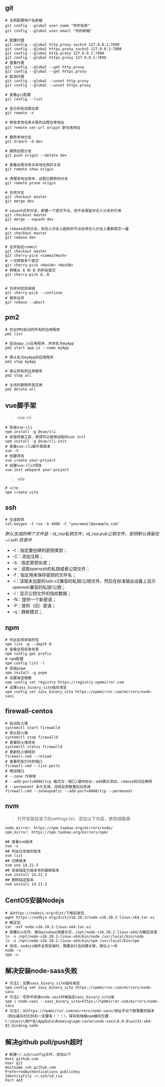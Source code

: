 ## git
```shell
# 全局配置用户名邮箱
git config --global user.name "你的名称"
git config --global user.email "你的邮箱"

# 配置代理
git config --global http.proxy socks5 127.0.0.1:7890
git config --global https.proxy socks5 127.0.0.1:7890
git config --global http.proxy 127.0.0.1:7890
git config --global https.proxy 127.0.0.1:7890
# 查看代理
git config --global --get http.proxy
git config --global --get https.proxy
# 取消代理
git config --global --unset http.proxy
git config --global --unset https.proxy

# 查看git配置
git config --list

# 显示所有远程仓库
git remote -v

# 修改本地仓库关联的远程仓库地址
git remote set-url origin 新仓库地址

# 删除本地分支
git branch -d dev

# 删除远程分支
git push origin --delete dev

# 查看远程仓库与本地仓库的关系
git remote show origin

# 清理本地仓库中，远程已删除的分支
git remote prune origin

# 合并分支
git checkout master
git merge dev

# squash合并分支，新建一个提交节点，但不会保留对合入分支的引用
git checkout master
git merge --squash dev

# rebase合并分支，将合入分支上超前的节点在待合入分支上重新提交一遍
git checkout master
git rebase dev

# 合并指定commit
git checkout master
git cherry-pick <commitHash>
# 一次转移多个提交
git cherry-pick <HashA> <HashB>
# 转移从 A 到 B 的所有提交
git cherry-pick A..B


# 合并冲突后继续
git cherry-pick --continue
# 放弃合并
git rebase --abort
```

## pm2
```shell
# 列出PM2启动的所有的应用程序
pm2 list

# 启动app.js应用程序，并命名为myApp
pm2 start app.js --name myApp

# 停止名为myApp的应用程序
pm2 stop myApp

# 停止所有的应用程序
pm2 stop all

# 关闭并删除所有应用
pm2 delete all
```

## vue脚手架
> vue-cli
```shell
# 安装vue-cli
npm install -g @vue/cli
# 安装桥接工具，使得可以使用旧版的vue init
npm install -g @vue/cli-init
# 查看vue-cli脚手架版本
vue -V
# 创建项目
vue create your-project
# 创建vue-cli2项目
vue init webpack your-project
```
> vite
```shell
# vite
npm create vite
```

## ssh
```shell
# 生成密钥
ssh-keygen -t rsa -b 4096 -C "youremail@example.com"
```
*默认生成的两个文件是：id_rsa私钥文件，id_rsa.pub公钥文件，密钥默认保留在 ~/.ssh 目录中*
+ -t：指定要创建的密钥类型；
+ -C：添加注释；
+ -b：指定密钥长度；
+ -e：读取openssh的私钥或者公钥文件；
+ -f：指定用来保存密钥的文件名；
+ -i：读取未加密的ssh-v2兼容的私钥/公钥文件，然后在标准输出设备上显示openssh兼容的私钥/公钥；
+ -l：显示公钥文件的指纹数据；
+ -N：提供一个新密语；
+ -P：提供（旧）密语；
+ -q：静默模式；

## npm
```shell
# 列出全局安装的包
npm list -g --depth 0
# 查看全局安装目录
npm config get prefix
# npm配置
npm config list -l
# 安装pnpm
npm install -g pnpm
# 设置淘宝镜像
npm config set registry https://registry.npmmirror.com
# 设置sass_binary_site指向淘宝
npm config set sass_binary_site https://npmmirror.com/mirrors/node-sass
```

## firewall-centos
```shell
# 启动防火墙
systemctl start firewalld
# 停止防火墙 
systemctl stop firewalld
# 查看防火墙状态
systemctl status firewalld
# 更新防火墙规则
firewall-cmd --reload
# 查看所有打开的端口
firewall-cmd --list-ports
# 增加端口
# --zone 作用域
# --add-port=8080/tcp 格式为：端口/通讯协议；add表示添加，remove则对应移除
# --permanent 永久生效，没有此参数重启后失效
firewall-cmd --zone=public --add-port=8080/tcp --permanent
```

## nvm
> 打开安装目录下的settings.txt，添加以下内容，修改镜像源
```text
node_mirror: https://npm.taobao.org/mirrors/node/
npm_mirror: https://npm.taobao.org/mirrors/npm/
```
```shell
## 查看nvm版本
nvm -v
## 列出已安装的版本
nvm list
## 切换版本
nvm use 14.21.3
## 安装指定大版本号的最新版本
nvm install 14.21.3
## 删除指定版本
nvm unstall 14.21.3
```

## CentOS安装Nodejs
```shell
# 从https://nodejs.org/dist/下载安装包
wget https://nodejs.org/dist/v16.20.2/node-v16.20.2-linux-x64.tar.xz
# 解压包
tar -xvf node-v16.20.2-linux-x64.tar.xz
# 部署bin文件，类似windows快捷方式，/opt/node-v16.20.2-linux-x64/为解压目录
ln -s /opt/node-v16.20.2-linux-x64/bin/node /usr/local/bin/node
ln -s /opt/node-v16.20.2-linux-x64/bin/npm /usr/local/bin/npm
# 测试，nodejs插件全局安装时，需要自行去创建关联，类似上一步
node -v
npm -v
```

## 解决安装node-sass失败
```shell
# 方法1：设置sass_binary_site指向淘宝
npm config set sass_binary_site https://npmmirror.com/mirrors/node-sass
# 方法2：项目中安装node-sass时候指定sass_binary_site值
npm i node-sass --sass_binary_site=https://npmmirror.com/mirrors/node-sass
# 方法3：从https://npmmirror.com/mirrors/node-sass/网址手动下载需要的版本（网址最后的左斜杠一定要有！！！），保存到电脑npm缓存位置
C:\Users\用户名\AppData\Roaming\npm-cache\node-sass\8.0.0\win32-x64-83_binding.node
```

## 解决github pull/push超时
```shell
# 新建~/.ssh/config文件，添加以下
Host github.com
User git
Hostname ssh.github.com
PreferredAuthentications publickey
IdentityFile ~/.ssh/id_rsa
Port 443
```